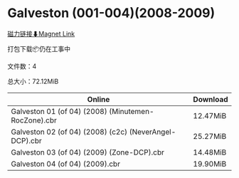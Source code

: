 # Galveston (001-004)(2008-2009)

[磁力链接⬇Magnet Link](magnet:?xt=urn:btih:db02475a48001fa0d7bb1e16b7875163de59a465&dn=Galveston%20%28001-004%29%282008-2009%29)

打包下载📦仍在工事中

文件数：4

总大小：72.12MiB

Online | Download
--- | ---
Galveston 01 (of 04) (2008) (Minutemen-RocZone).cbr | 12.47MiB
Galveston 02 (of 04) (2008) (c2c) (NeverAngel-DCP).cbr | 25.27MiB
Galveston 03 (of 04) (2009) (Zone-DCP).cbr | 14.48MiB
Galveston 04 (of 04) (2009).cbr | 19.90MiB
